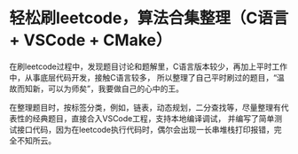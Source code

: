 # 轻松刷leetcode，算法合集整理（C语言 + VSCode + CMake）

  在刷leetcode过程中，发现题目讨论和题解里，C语言版本较少，再加上平时工作中，从事底层代码开发，接触C语言较多，
所以整理了自己平时刷过的题目，“温故而知新，可以为师矣”，我要做自己的心中的王。

  在整理题目时，按标签分类，例如，链表，动态规划，二分查找等，尽量整理有代表性的经典题目，直接合入VSCode工程，支持本地编译调试，
并编写了简单测试接口代码，因为在leetcode执行代码时，偶尔会出现一长串堆栈打印报错，完全不知所云。

